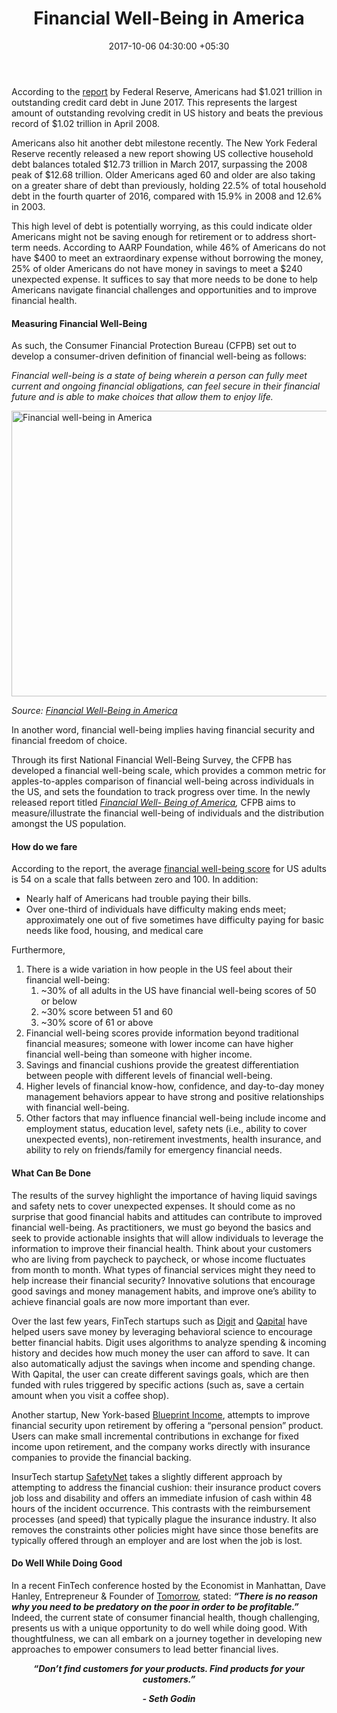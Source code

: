 ﻿---
title: Financial Well-Being in America
date: 2017-10-06 04:30:00 +05:30
categories:
- Finance
- Fintech
- Insights
tags:
- Asia
- Digit
- Europe
- insights
- Qapital
- SafetyNet
- US
Person: Theodora Lau
category:
- Finance
- Fintech
- Insights
Markets:
- Asia
- Digit
- Europe
- insights
- Qapital
- SafetyNet
- US
type: post
status: publish
layout: post
---

<p>According to the <a href="http://www.marketwatch.com/story/us-households-will-soon-have-as-much-debt-as-they-had-in-2008-2017-04-03">report</a> by Federal Reserve, Americans had $1.021 trillion in outstanding credit card debt in June 2017. This represents the largest amount of outstanding revolving credit in US history and beats the previous record of $1.02 trillion in April 2008. </p>
<p>Americans also hit another debt milestone recently. The New York Federal Reserve recently released a new report showing US collective household debt balances totaled $12.73 trillion in March 2017, surpassing the 2008 peak of $12.68 trillion. Older Americans aged 60 and older are also taking on a greater share of debt than previously, holding 22.5% of total household debt in the fourth quarter of 2016, compared with 15.9% in 2008 and 12.6% in 2003. </p>
<p>This high level of debt is potentially worrying, as this could indicate older Americans might not be saving enough for retirement or to address short-term needs. According to AARP Foundation, while 46% of Americans do not have $400 to meet an extraordinary expense without borrowing the money, 25% of older Americans do not have money in savings to meet a $240 unexpected expense. It suffices to say that more needs to be done to help Americans navigate financial challenges and opportunities and to improve financial health.</p>
<h4><strong>Measuring Financial Well-Being</strong></h4>
<p>As such, the Consumer Financial Protection Bureau (CFPB) set out to develop a consumer-driven definition of financial well-being as follows:</p>
<p><i>Financial well-being is a state of being wherein a person can fully meet current and ongoing financial obligations, can feel secure in their financial future and is able to make choices that allow them to enjoy life.</i></p>
<p><img class="aligncenter size-full wp-image-28065" src="https://s3-us-west-2.amazonaws.com/go-medici/uploads/2017/10/1111.png" alt="Financial well-being in America" width="1429" height="457" /></p>
<p><i>Source: </i><a href="https://s3.amazonaws.com/files.consumerfinance.gov/f/documents/201709_cfpb_financial-well-being-in-America.pdf"><i>Financial Well-Being in America</i></a></p>
<p>In another word, financial well-being implies having financial security and financial freedom of choice.</p>
<p>Through its first National Financial Well-Being Survey, the CFPB has developed a financial well-being scale, which provides a common metric for apples-to-apples comparison of financial well-being across individuals in the US, and sets the foundation to track progress over time. In the newly released report titled <em><a href="https://s3.amazonaws.com/files.consumerfinance.gov/f/documents/201709_cfpb_financial-well-being-in-America.pdf">Financial Well- Being of America</a></em><em>,</em> CFPB aims to measure/illustrate the financial well-being of individuals and the distribution amongst the US population. </p>
<h4><strong>How do we fare</strong></h4>
<p>According to the report, the average <a href="http://www.marketwatch.com/story/these-americans-are-most-likely-to-fear-an-unexpected-financial-crisis-2017-09-29">financial well-being score</a> for US adults is 54 on a scale that falls between zero and 100. In addition:</p>
<ul>
<li style="font-weight: 400;">Nearly half of Americans had trouble paying their bills.</li>
<li style="font-weight: 400;">Over one-third of individuals have difficulty making ends meet; approximately one out of five sometimes have difficulty paying for basic needs like food, housing, and medical care </li>
</ul>
<p>Furthermore,</p>
<ol>
<li style="font-weight: 400;">There is a wide variation in how people in the US feel about their financial well-being:
<ol>
<li style="font-weight: 400;">~30% of all adults in the US have financial well-being scores of 50 or below</li>
<li style="font-weight: 400;">~30% score between 51 and 60</li>
<li style="font-weight: 400;">~30% score of 61 or above</li>
</ol>
</li>
<li style="font-weight: 400;">Financial well-being scores provide information beyond traditional financial measures; someone with lower income can have higher financial well-being than someone with higher income. </li>
<li style="font-weight: 400;">Savings and financial cushions provide the greatest differentiation between people with different levels of financial well-being. </li>
<li style="font-weight: 400;">Higher levels of financial know-how, confidence, and day-to-day money management behaviors appear to have strong and positive relationships with financial well-being. </li>
<li style="font-weight: 400;">Other factors that may influence financial well-being include income and employment status, education level, safety nets (i.e., ability to cover unexpected events), non-retirement investments, health insurance, and ability to rely on friends/family for emergency financial needs.</li>
</ol>
<h4>What Can Be Done</h4>
<p>The results of the survey highlight the importance of having liquid savings and safety nets to cover unexpected expenses. It should come as no surprise that good financial habits and attitudes can contribute to improved financial well-being. As practitioners, we must go beyond the basics and seek to provide actionable insights that will allow individuals to leverage the information to improve their financial health. Think about your customers who are living from paycheck to paycheck, or whose income fluctuates from month to month. What types of financial services might they need to help increase their financial security? Innovative solutions that encourage good savings and money management habits, and improve one’s ability to achieve financial goals are now more important than ever. </p>
<p>Over the last few years, FinTech startups such as <a href="https://digit.co/">Digit</a> and <a href="https://www.qapital.com/">Qapital</a> have helped users save money by leveraging behavioral science to encourage better financial habits. Digit uses algorithms to analyze spending &amp; incoming history and decides how much money the user can afford to save. It can also automatically adjust the savings when income and spending change. With Qapital, the user can create different savings goals, which are then funded with rules triggered by specific actions (such as, save a certain amount when you visit a coffee shop).</p>
<p>Another startup, New York-based <a href="https://www.blueprintincome.com/">Blueprint Income</a>, attempts to improve financial security upon retirement by offering a “personal pension” product. Users can make small incremental contributions in exchange for fixed income upon retirement, and the company works directly with insurance companies to provide the financial backing. </p>
<p>InsurTech startup <a href="https://safetynet.com/">SafetyNet</a> takes a slightly different approach by attempting to address the financial cushion: their insurance product covers job loss and disability and offers an immediate infusion of cash within 48 hours of the incident occurrence. This contrasts with the reimbursement processes (and speed) that typically plague the insurance industry. It also removes the constraints other policies might have since those benefits are typically offered through an employer and are lost when the job is lost.</p>
<h4><strong>Do Well While Doing Good</strong></h4>
<p>In a recent FinTech conference hosted by the Economist in Manhattan, Dave Hanley, Entrepreneur &amp; Founder of <a href="https://tomorrow.me/">Tomorrow</a>, stated: <b><i>“There is no reason why you need to be predatory on the poor in order to be profitable.”</i></b> Indeed, the current state of consumer financial health, though challenging, presents us with a unique opportunity to do well while doing good. With thoughtfulness, we can all embark on a journey together in developing new approaches to empower consumers to lead better financial lives.</p>
<p style="text-align: center;"><strong><i>“Don’t find customers for your products. Find products for your customers.”</i></strong></p>
<p style="text-align: center;"><strong><i>- Seth Godin</i></strong></p>
